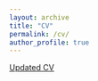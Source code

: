 ```yaml
---
layout: archive
title: "CV"
permalink: /cv/
author_profile: true
---
```


[Updated CV](https://drive.google.com/file/d/1E410vm_5hnv1zboLYQ99T7cfb-dUe2vv/view?usp=sharing)